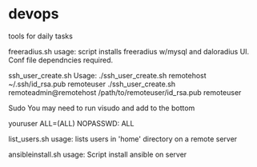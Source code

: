 # devops 
tools for daily tasks 




freeradius.sh usage: script installs freeradius w/mysql and daloradius UI.  Conf file dependncies required.


ssh_user_create.sh Usage:
./ssh_user_create.sh remotehost ~/.ssh/id_rsa.pub remoteuser
./ssh_user_create.sh remoteadmin@remotehost /path/to/remoteuser/id_rsa.pub remoteuser

Sudo
You may need to run visudo and add to the bottom

youruser ALL=(ALL) NOPASSWD: ALL

list_users.sh usage: lists users in 'home' directory on a remote server

ansibleinstall.sh usage:  Script install ansible on server


